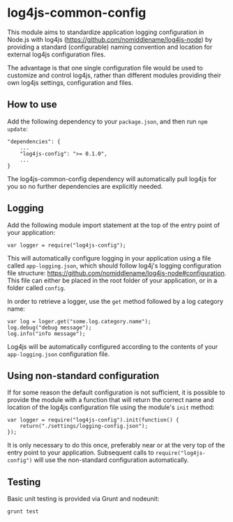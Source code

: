 log4js-common-config
====================
This module aims to standardize application logging configuration in Node.js with log4js (https://github.com/nomiddlename/log4js-node)
by providing a standard (configurable) naming convention and location for external log4js configuration files.

The advantage is that one single configuration file would be used to customize and control log4js, rather than different modules
providing their own log4js settings, configuration and files.

How to use
----------
Add the following dependency to your ```package.json```, and then run ```npm update```:

```
"dependencies": {
    ...
    "log4js-config": ">= 0.1.0",
    ...
}
```

The log4js-common-config dependency will automatically pull log4js for you so no further dependencies are
explicitly needed.

Logging
-------
Add the following module import statement at the top of the entry point of your application:

```
var logger = require("log4js-config");
```

This will automatically configure logging in your application using a file called ```app-logging.json```, which should
follow log4j's logging configuration file structure: https://github.com/nomiddlename/log4js-node#configuration. This
file can either be placed in the root folder of your application, or in a folder called ```config```.

In order to retrieve a logger, use the ```get``` method followed by a log category name:

```
var log = loger.get("some.log.category.name");
log.debug("debug message");
log.info("info message");
```

Log4js will be automatically configured according to the contents of your ```app-logging.json``` configuration file.

Using non-standard configuration
--------------------------------
If for some reason the default configuration is not sufficient, it is possible to provide the module with a function
that will return the correct name and location of the log4js configuration file using the module's ```init```
method:

```
var logger = require("log4js-config").init(function() {
    return("./settings/logging-config.json");
});
```

It is only necessary to do this once, preferably near or at the very top of the entry point to your application. Subsequent
calls to ```require("log4js-config")``` will use the non-standard configuration automatically.

Testing
-------
Basic unit testing is provided via Grunt and nodeunit:

```
grunt test
```